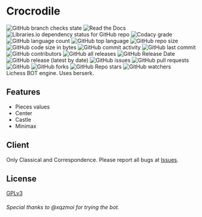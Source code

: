 # Crocrodile
![GitHub branch checks state](https://img.shields.io/github/checks-status/Virinas-code/Crocrodile/master?logo=github)
![Read the Docs](https://img.shields.io/readthedocs/crocrodile?logo=readthedocs)
![Libraries.io dependency status for GitHub repo](https://img.shields.io/librariesio/github/Virinas-code/Crocrodile)
![Codacy grade](https://img.shields.io/codacy/grade/1e17ec0712de499ab83227be9ed55620?logo=codacy)
![GitHub language count](https://img.shields.io/github/languages/count/Virinas-code/Crocrodile)
![GitHub top language](https://img.shields.io/github/languages/top/Virinas-code/Crocrodile?logo=python)
![GitHub repo size](https://img.shields.io/github/repo-size/Virinas-code/Crocrodile?logo=github)
![GitHub code size in bytes](https://img.shields.io/github/languages/code-size/Virinas-code/Crocrodile?logo=github)
![GitHub commit activity](https://img.shields.io/github/commit-activity/m/Virinas-code/Crocrodile?logo=github)
![GitHub last commit](https://img.shields.io/github/last-commit/Virinas-code/Crocrodile?logo=github)
![GitHub contributors](https://img.shields.io/github/contributors/Virinas-code/Crocrodile?logo=github)
![GitHub all releases](https://img.shields.io/github/downloads/Virinas-code/Crocrodile/total?logo=github)
![GitHub Release Date](https://img.shields.io/github/release-date/Virinas-code/Crocrodile?logo=github)
![GitHub release (latest by date)](https://img.shields.io/github/v/release/Virinas-code/Crocrodile?logo=github)
![GitHub issues](https://img.shields.io/github/issues/Virinas-code/Crocrodile?logo=github)
![GitHub pull requests](https://img.shields.io/github/issues-pr/Virinas-code/Crocrodile?logo=github)
![GitHub](https://img.shields.io/github/license/Virinas-code/Crocrodile?logo=github)
![GitHub forks](https://img.shields.io/github/forks/Virinas-code/Crocrodile?style=social)
![GitHub Repo stars](https://img.shields.io/github/stars/Virinas-code/Crocrodile?style=social)
![GitHub watchers](https://img.shields.io/github/watchers/Virinas-code/Crocrodile?style=social)  
Lichess BOT engine.
Uses berserk.
## Features
- Pieces values
- Center
- Castle
- Minimax
## Client
Only Classical and Correspondence.
Please report all bugs at [Issues](https://github.com/Virinas-code/Crocrodile/issues).
## License
[GPLv3](https://github.com/Virinas-code/Crocrodile/blob/master/LICENSE)

###### Special thanks to @xqzmoi for trying the bot.
